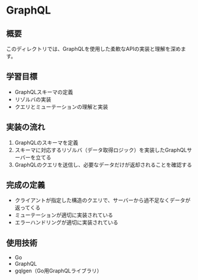 # GraphQL

## 概要
このディレクトリでは、GraphQLを使用した柔軟なAPIの実装と理解を深めます。

## 学習目標
- GraphQLスキーマの定義
- リゾルバの実装
- クエリとミューテーションの理解と実装

## 実装の流れ
1. GraphQLのスキーマを定義
2. スキーマに対応するリゾルバ（データ取得ロジック）を実装したGraphQLサーバーを立てる
3. GraphQLのクエリを送信し、必要なデータだけが返却されることを確認する

## 完成の定義
- クライアントが指定した構造のクエリで、サーバーから過不足なくデータが返ってくる
- ミューテーションが適切に実装されている
- エラーハンドリングが適切に実装されている

## 使用技術
- Go
- GraphQL
- gqlgen（Go用GraphQLライブラリ） 
